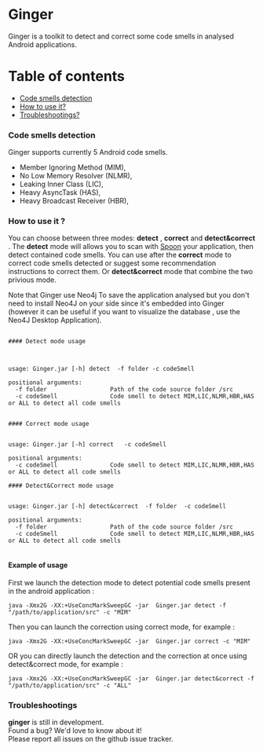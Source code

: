 # Ginger

Ginger is a toolkit to detect and correct  some code smells in analysed Android applications.

# Table of contents
*   [Code smells detection](#code_smells_detection)
*   [How to use it?](#how_to_use_it)
*   [Troubleshootings?](#troubleshootings)


### <a name="code_smells_detection"></a>Code smells detection

Ginger supports currently 5 Android code smells.


* Member Ignoring Method (MIM),
* No Low Memory Resolver (NLMR),
* Leaking Inner Class (LIC),
* Heavy AsyncTask (HAS),
* Heavy Broadcast Receiver (HBR),


### <a name="hoz_to_use_it"></a>How to use it ?



You can choose between three modes: **detect** , **correct** and  **detect&correct** .
The **detect** mode will allows you to scan with [Spoon](https://github.com/INRIA/spoon) your  application, then detect contained code smells.
You can use after the **correct** mode to correct code smells detected or suggest some recommendation instructions to correct them. Or **detect&correct** mode that combine the two privious mode.

Note that Ginger use Neo4j To save the application analysed but you don't need to install Neo4J on your side since it's embedded into Ginger (however it can be useful if you want to visualize the database , use the Neo4J Desktop Application).
```

#### Detect mode usage



usage: Ginger.jar [-h] detect  -f folder -c codeSmell 

positional arguments:
  -f folder                  Path of the code source folder /src
  -c codeSmell               Code smell to detect MIM,LIC,NLMR,HBR,HAS or ALL to detect all code smells 
```

```

#### Correct mode usage


usage: Ginger.jar [-h] correct   -c codeSmell 

positional arguments:
  -c codeSmell               Code smell to detect MIM,LIC,NLMR,HBR,HAS or ALL to detect all code smells 

```
```
#### Detect&Correct mode usage


usage: Ginger.jar [-h] detect&correct  -f folder  -c codeSmell 

positional arguments:
  -f folder                  Path of the code source folder /src
  -c codeSmell               Code smell to detect MIM,LIC,NLMR,HBR,HAS or ALL to detect all code smells 


```
#### Example of usage

First we launch the detection mode to detect potential code smells present in the android application  :

```
java -Xmx2G -XX:+UseConcMarkSweepGC -jar  Ginger.jar detect -f "/path/to/application/src" -c "MIM" 
```

Then you can launch the correction  using correct mode, for example :
```
java -Xmx2G -XX:+UseConcMarkSweepGC -jar  Ginger.jar correct -c "MIM" 
```

OR  you can directly  launch the detection and the correction at once  using detect&correct mode, for example :
```
java -Xmx2G -XX:+UseConcMarkSweepGC -jar  Ginger.jar detect&correct -f "/path/to/application/src" -c "ALL" 
```

### <a name="troubleshootings"></a>Troubleshootings

**ginger** is still in development.  
Found a bug? We'd love to know about it!  
Please report all issues on the github issue tracker.

